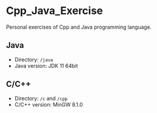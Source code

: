 # Cpp_Java_Exercise
Personal exercises of Cpp and Java programming language.

## Java
- Directory: `/java`
- Java version: JDK 11 64bit
## C/C++
- Directory: `/c` and `/cpp`
- C/C++ version: MinGW 8.1.0
